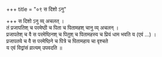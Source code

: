 +++
title = "०९ स दिशो ऽनु"

+++
स दिशो ऽनु व्य् अचलत् ।  
तं प्रजापतिश् च परमेष्ठी च पिता च पितामहश् चानु व्य् अचलन् ।  
प्रजापतेश् च वै स परमेष्ठिनश् च पितुश् च पितामहस्य च प्रियं धाम भवति य (एवं …) ।  
प्रजापतये च वै स परमेष्ठिने च पित्रे च पितामहाय चा वृश्चते  
य एवं विद्वांसं व्रात्यम् उपवदति ॥